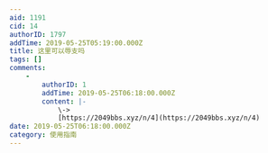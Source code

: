 ```yaml
---
aid: 1191
cid: 14
authorID: 1797
addTime: 2019-05-25T05:19:00.000Z
title: 这里可以辱支吗
tags: []
comments:
    -
        authorID: 1
        addTime: 2019-05-25T06:18:00.000Z
        content: |-
            \->  
            [https://2049bbs.xyz/n/4](https://2049bbs.xyz/n/4)
date: 2019-05-25T06:18:00.000Z
category: 使用指南
---
```



